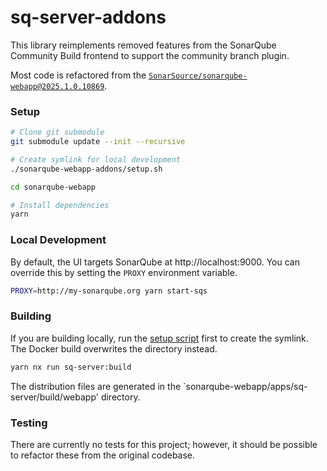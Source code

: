 # sq-server-addons

This library reimplements removed features from the SonarQube Community Build frontend to support the community branch plugin.

Most code is refactored from the [`SonarSource/sonarqube-webapp@2025.1.0.10869`](https://github.com/SonarSource/sonarqube-webapp/tree/2025.1.0.10869).

### Setup

```bash
# Clone git submodule
git submodule update --init --recursive

# Create symlink for local development
./sonarqube-webapp-addons/setup.sh

cd sonarqube-webapp

# Install dependencies
yarn
```

### Local Development

By default, the UI targets SonarQube at http://localhost:9000. You can override this by setting the `PROXY` environment variable.

```bash
PROXY=http://my-sonarqube.org yarn start-sqs
```

### Building

If you are building locally, run the [setup script](#setup) first to create the symlink. The Docker build overwrites the directory instead.

```bash
yarn nx run sq-server:build
```

The distribution files are generated in the `sonarqube-webapp/apps/sq-server/build/webapp' directory.

### Testing

There are currently no tests for this project; however, it should be possible to refactor these from the original codebase.
